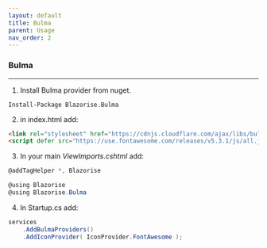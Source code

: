 ```yaml
---
layout: default
title: Bulma
parent: Usage
nav_order: 2
---
```


### Bulma

---

1. Install Bulma provider from nuget.

```
Install-Package Blazorise.Bulma
```

2. in index.html add:

```html
<link rel="stylesheet" href="https://cdnjs.cloudflare.com/ajax/libs/bulma/0.7.2/css/bulma.min.css">
<script defer src="https://use.fontawesome.com/releases/v5.3.1/js/all.js"></script>
```

3. In your main _ViewImports.cshtml_ add:

```cs
@addTagHelper *, Blazorise

@using Blazorise
@using Blazorise.Bulma
```

4. In Startup.cs add:

```cs
services
    .AddBulmaProviders()
    .AddIconProvider( IconProvider.FontAwesome );
```

